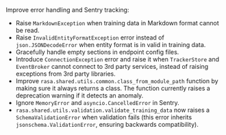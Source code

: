 Improve error handling and Sentry tracking:
- Raise `MarkdownException` when training data in Markdown format cannot be read.
- Raise `InvalidEntityFormatException` error instead of `json.JSONDecodeError` when entity format is in valid
  in training data.
- Gracefully handle empty sections in endpoint config files.
- Introduce `ConnectionException` error and raise it when `TrackerStore` and `EventBroker`
  cannot connect to 3rd party services, instead of raising exceptions from 3rd party libraries.
- Improve `rasa.shared.utils.common.class_from_module_path` function by making sure it always returns a class.
  The function currently raises a deprecation warning if it detects an anomaly.
- Ignore `MemoryError` and `asyncio.CancelledError` in Sentry.
- `rasa.shared.utils.validation.validate_training_data` now raises a `SchemaValidationError` when validation fails
  (this error inherits `jsonschema.ValidationError`, ensuring backwards compatibility).
